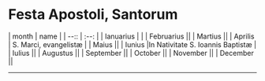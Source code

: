 # Festa Apostoli, Santorum
| month | name |
| --:: | :--: |
| Ianuarius |  |
| Februarius ||
| Martius ||
| Aprilis | S. Marci, evangelistæ |
| Maius ||
| Iunius |In Nativitate S. Ioannis Baptistæ |
| Iulius ||
| Augustus ||
| September ||
| October ||
| November ||
| December ||






----
